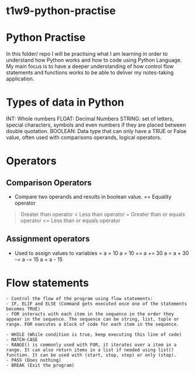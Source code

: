 # t1w9-python-practise

# Python Practise 
In this folder/ repo I will be practising what I am learning in order to understand how Python works and how to code using Python Language. My main focus is to have a deeper understanding of how control flow statements and functions works to be able to deliver my notes-taking application.

# Types of data in Python
INT: Whole numbers
FLOAT: Decimal Numbers
STRING: set of letters, special characters, symbols and even numbers if they are placed between double quotation.
BOOLEAN: Data type that can only have a TRUE or False value, often used with comparisons operands, logical operators.

# Operators

## Comparison Operators 
- Compare two operands and results in boolean value.
== Equality operator 
> Greater than operator 
< Less than operator 
>= Greater than or equals operator
<= Less than or equals operator

## Assignment operators 
- Used to assign values to variables
=	a = 10	a = 10
+=	a += 30	a = a + 30
-=	a -= 15	a = a - 15


# Flow statements
    - Control the flow of the program using flow statements:
    - IF, ELIF and ELSE (Command gets executed once one of the statements becomes TRUE)
    - FOR interacts with each item in the sequence in the order they appear in the sequence. The sequence can be string, list, tuple or range. FOR executes a block of code for each item in the sequence.

    - WHILE (While condition is true, keep executing this line of code)
    - MATCH-CASE 
    - RANGE() is commonly used with FOR, it iterates over a item in a range. It can also return items in a list if needed using list() function. It can be used with (start, stop, step) or only (stop). 
    - PASS (Does nothing)
    - BREAK (Exit the program)
